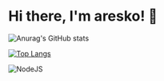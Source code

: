 # Hi there, I'm aresko! 👋 

![Anurag's GitHub stats](https://github-readme-stats.vercel.app/api?username=ofek1970&show_icons=true&theme=radical)

[![Top Langs](https://github-readme-stats.vercel.app/api/top-langs/?username=ofek1970&layout=compact)](https://github.com/anuraghazra/github-readme-stats)

![NodeJS](https://img.shields.io/badge/node.js-6DA55F?style=for-the-badge&logo=node.js&logoColor=white)
